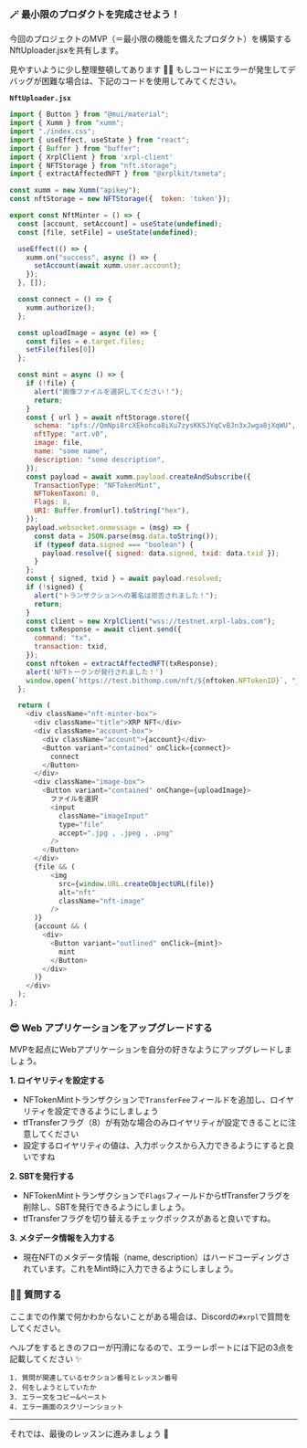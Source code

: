### 🪄 最小限のプロダクトを完成させよう！
今回のプロジェクトのMVP（＝最小限の機能を備えたプロダクト）を構築するNftUploader.jsxを共有します。

見やすいように少し整理整頓してあります 🧹✨
もしコードにエラーが発生してデバッグが困難な場合は、下記のコードを使用してみてください。

**`NftUploader.jsx`**

```javascript
import { Button } from "@mui/material";
import { Xumm } from "xumm";
import "./index.css";
import { useEffect, useState } from "react";
import { Buffer } from "buffer";
import { XrplClient } from 'xrpl-client'
import { NFTStorage } from "nft.storage";
import { extractAffectedNFT } from "@xrplkit/txmeta";

const xumm = new Xumm("apikey");
const nftStorage = new NFTStorage({  token: 'token'});

export const NftMinter = () => {
  const [account, setAccount] = useState(undefined);
  const [file, setFile] = useState(undefined);

  useEffect(() => {
    xumm.on("success", async () => {
      setAccount(await xumm.user.account);
    });
  }, []);

  const connect = () => {
    xumm.authorize();
  };

  const uploadImage = async (e) => {
    const files = e.target.files;
    setFile(files[0])
  };

  const mint = async () => {
    if (!file) {
      alert("画像ファイルを選択してください！");
      return;
    }
    const { url } = await nftStorage.store({
      schema: "ipfs://QmNpi8rcXEkohca8iXu7zysKKSJYqCvBJn3xJwga8jXqWU",
      nftType: "art.v0",
      image: file,
      name: "some name",
      description: "some description",
    });
    const payload = await xumm.payload.createAndSubscribe({
      TransactionType: "NFTokenMint",
      NFTokenTaxon: 0,
      Flags: 8,
      URI: Buffer.from(url).toString("hex"),
    });
    payload.websocket.onmessage = (msg) => {
      const data = JSON.parse(msg.data.toString());
      if (typeof data.signed === "boolean") {
        payload.resolve({ signed: data.signed, txid: data.txid });
      }
    };
    const { signed, txid } = await payload.resolved;
    if (!signed) {
      alert("トランザクションへの署名は拒否されました！");
      return;
    }
    const client = new XrplClient("wss://testnet.xrpl-labs.com");
    const txResponse = await client.send({
      command: "tx",
      transaction: txid,
    });
    const nftoken = extractAffectedNFT(txResponse);
    alert('NFTトークンが発行されました！')
    window.open(`https://test.bithomp.com/nft/${nftoken.NFTokenID}`, "_blank");
  };

  return (
    <div className="nft-minter-box">
      <div className="title">XRP NFT</div>
      <div className="account-box">
        <div className="account">{account}</div>
        <Button variant="contained" onClick={connect}>
          connect
        </Button>
      </div>
      <div className="image-box">
        <Button variant="contained" onChange={uploadImage}>
          ファイルを選択
          <input
            className="imageInput"
            type="file"
            accept=".jpg , .jpeg , .png"
          />
        </Button>
      </div>
      {file && (
          <img
            src={window.URL.createObjectURL(file)}
            alt="nft"
            className="nft-image"
          />
      )}
      {account && (
        <div>
          <Button variant="outlined" onClick={mint}>
            mint
          </Button>
        </div>
      )}
    </div>
  );
};

```

### 😎 Web アプリケーションをアップグレードする

MVPを起点にWebアプリケーションを自分の好きなようにアップグレードしましょう。

**1\. ロイヤリティを設定する**

- NFTokenMintトランザクションで`TransferFee`フィールドを追加し、ロイヤリティを設定できるようにしましょう
- tfTransferフラグ（8）が有効な場合のみロイヤリティが設定できることに注意してください
- 設定するロイヤリティの値は、入力ボックスから入力できるようにすると良いですね

**2\. SBTを発行する**

- NFTokenMintトランザクションで`Flags`フィールドからtfTransferフラグを削除し、SBTを発行できるようにしましょう。
- tfTransferフラグを切り替えるチェックボックスがあると良いですね。

**3\. メタデータ情報を入力する**

- 現在NFTのメタデータ情報（name, description）はハードコーディングされています。これをMint時に入力できるようにしましょう。


### 🙋‍♂️ 質問する

ここまでの作業で何かわからないことがある場合は、Discordの`#xrpl`で質問をしてください。

ヘルプをするときのフローが円滑になるので、エラーレポートには下記の3点を記載してください ✨

```
1. 質問が関連しているセクション番号とレッスン番号
2. 何をしようとしていたか
3. エラー文をコピー&ペースト
4. エラー画面のスクリーンショット
```

---

それでは、最後のレッスンに進みましょう 🎉
